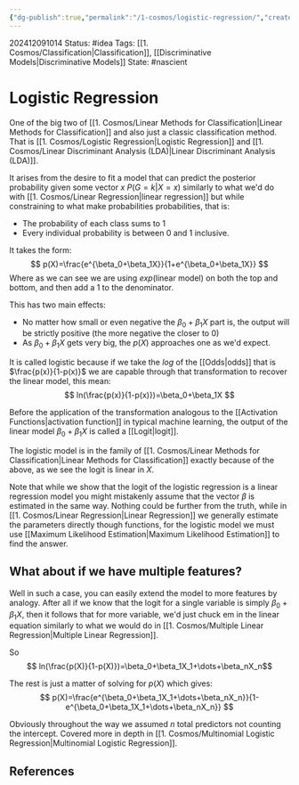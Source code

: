 ```yaml
---
{"dg-publish":true,"permalink":"/1-cosmos/logistic-regression/","created":"2024-12-09T10:14:17.526-05:00","updated":"2024-12-11T11:48:20.044-05:00"}
---
```


202412091014
Status: #idea
Tags: [[1. Cosmos/Classification\|Classification]], [[Discriminative Models\|Discriminative Models]]
State: #nascient
# Logistic Regression

One of the big two of [[1. Cosmos/Linear Methods for Classification\|Linear Methods for Classification]] and also just a classic classification method. That is [[1. Cosmos/Logistic Regression\|Logistic Regression]] and [[1. Cosmos/Linear Discriminant Analysis (LDA)\|Linear Discriminant Analysis (LDA)]].

It arises from the desire to fit a model that can predict the posterior probability given some vector $x$ $P(G=k|X=x)$  similarly to what we'd do with [[1. Cosmos/Linear Regression\|linear regression]] but while constraining to what make probabilities probabilities, that is:
- The probability of each class sums to $1$
- Every individual probability is between $0$ and $1$ inclusive.

It takes the form:
$$
p(X)=\frac{e^{\beta_0+\beta_1X}}{1+e^{\beta_0+\beta_1X}}
$$
Where as we can see we are using $exp(\text{linear model})$ on both the top and bottom, and then add a 1 to the denominator.

This has two main effects:
- No matter how small or even negative the $\beta_0+\beta_1X$ part is, the output will be strictly positive (the more negative the closer to $0$)
- As $\beta_0+\beta_1X$ gets very big, the $p(X)$ approaches one as we'd expect.

It is called logistic because if we take the $log$ of the [[Odds\|odds]] that is $\frac{p(x)}{1-p(x)}$ we are capable through that transformation to recover the linear model, this mean:
$$
ln(\frac{p(x)}{1-p(x)})=\beta_0+\beta_1X
$$

Before the application of the transformation analogous to the [[Activation Functions\|activation function]] in typical machine learning, the output of the linear model $\beta_0+\beta_1X$ is called a [[Logit\|logit]].

The logistic model is in the family of [[1. Cosmos/Linear Methods for Classification\|Linear Methods for Classification]] exactly because of the above, as we see the logit is linear in $X$.

Note that while we show that the logit of the logistic regression is a linear regression model you might mistakenly assume that the vector $\beta$ is estimated in the same way. Nothing could be further from the truth, while in [[1. Cosmos/Linear Regression\|Linear Regression]] we generally estimate the parameters directly though functions, for the logistic model we must use [[Maximum Likelihood Estimation\|Maximum Likelihood Estimation]] to find the answer.


## What about if we have multiple features?
Well in such a case, you can easily extend the model to more features by analogy.
After all if we know that the logit for a single variable is simply $\beta_0+\beta_1X$, then it follows that for more variable, we'd just chuck em in the linear equation similarly to what we would do in [[1. Cosmos/Multiple Linear Regression\|Multiple Linear Regression]].

So
$$
ln(\frac{p(X)}{1-p(X)})=\beta_0+\beta_1X_1+\dots+\beta_nX_n$$

The rest is just a matter of solving for $p(X)$ which gives:
$$
p(X)=\frac{e^{\beta_0+\beta_1X_1+\dots+\beta_nX_n}}{1-e^{\beta_0+\beta_1X_1+\dots+\beta_nX_n}}
$$

Obviously throughout the way we assumed $n$ total predictors not counting the intercept.
Covered more in depth in [[1. Cosmos/Multinomial Logistic Regression\|Multinomial Logistic Regression]].
## References
  